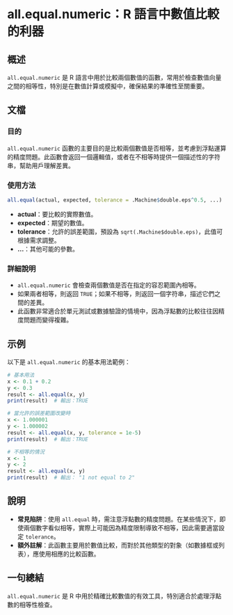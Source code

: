 <!--
Meta Description: # all.equal.numeric：R 語言中數值比較的利器 ## 概述 `all.equal.numeric` 是 R 語言中用於比較兩個數值的函數，常用於檢查數值向量之間的相等性，特別是在數值計算或模擬中，確保結果的準確性至關重要。 ## 文檔 ### 目的 `all.equal.numer...
Meta Keywords: equal, all, numeric, result, tolerance
-->

# all.equal.numeric：R 語言中數值比較的利器

## 概述
`all.equal.numeric` 是 R 語言中用於比較兩個數值的函數，常用於檢查數值向量之間的相等性，特別是在數值計算或模擬中，確保結果的準確性至關重要。

## 文檔
### 目的
`all.equal.numeric` 函數的主要目的是比較兩個數值是否相等，並考慮到浮點運算的精度問題。此函數會返回一個邏輯值，或者在不相等時提供一個描述性的字符串，幫助用戶理解差異。

### 使用方法
```R
all.equal(actual, expected, tolerance = .Machine$double.eps^0.5, ...)
```
- **actual**：要比較的實際數值。
- **expected**：期望的數值。
- **tolerance**：允許的誤差範圍，預設為 `sqrt(.Machine$double.eps)`，此值可根據需求調整。
- **...**：其他可能的參數。

### 詳細說明
- `all.equal.numeric` 會檢查兩個數值是否在指定的容忍範圍內相等。
- 如果兩者相等，則返回 `TRUE`；如果不相等，則返回一個字符串，描述它們之間的差異。
- 此函數非常適合於單元測試或數據驗證的情境中，因為浮點數的比較往往因精度問題而變得複雜。

## 示例
以下是 `all.equal.numeric` 的基本用法範例：

```R
# 基本用法
x <- 0.1 + 0.2
y <- 0.3
result <- all.equal(x, y)
print(result)  # 輸出：TRUE

# 當允許的誤差範圍改變時
x <- 1.000001
y <- 1.000002
result <- all.equal(x, y, tolerance = 1e-5)
print(result)  # 輸出：TRUE

# 不相等的情況
x <- 1
y <- 2
result <- all.equal(x, y)
print(result)  # 輸出： "1 not equal to 2"
```

## 說明
- **常見陷阱**：使用 `all.equal` 時，需注意浮點數的精度問題。在某些情況下，即使兩個數字看似相等，實際上可能因為精度限制導致不相等，因此需要適當設定 `tolerance`。
- **額外註解**：此函數主要用於數值比較，而對於其他類型的對象（如數據框或列表），應使用相應的比較函數。

## 一句總結
`all.equal.numeric` 是 R 中用於精確比較數值的有效工具，特別適合於處理浮點數的相等性檢查。